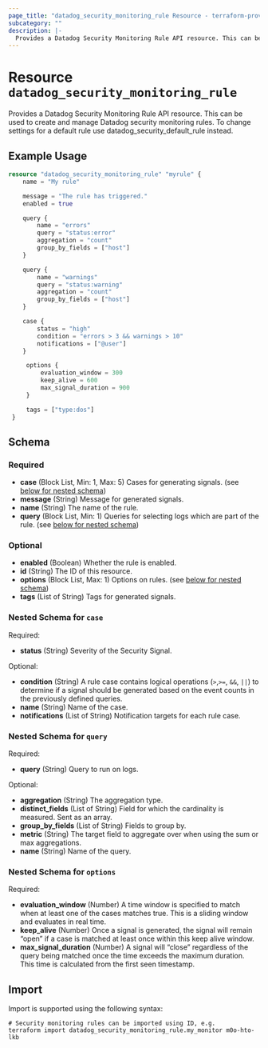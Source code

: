 ```yaml
---
page_title: "datadog_security_monitoring_rule Resource - terraform-provider-datadog"
subcategory: ""
description: |-
  Provides a Datadog Security Monitoring Rule API resource. This can be used to create and manage Datadog security monitoring rules. To change settings for a default rule use datadogsecuritydefault_rule instead.
---
```


# Resource `datadog_security_monitoring_rule`

Provides a Datadog Security Monitoring Rule API resource. This can be used to create and manage Datadog security monitoring rules. To change settings for a default rule use datadog_security_default_rule instead.

## Example Usage

```terraform
resource "datadog_security_monitoring_rule" "myrule" {
    name = "My rule"

    message = "The rule has triggered."
    enabled = true

    query {
        name = "errors"
        query = "status:error"
        aggregation = "count"
        group_by_fields = ["host"]
    }

    query {
        name = "warnings"
        query = "status:warning"
        aggregation = "count"
        group_by_fields = ["host"]
    }

    case {
        status = "high"
        condition = "errors > 3 && warnings > 10"
        notifications = ["@user"]
    }

     options {
         evaluation_window = 300
         keep_alive = 600
         max_signal_duration = 900
     }

     tags = ["type:dos"]
 }
```

## Schema

### Required

- **case** (Block List, Min: 1, Max: 5) Cases for generating signals. (see [below for nested schema](#nestedblock--case))
- **message** (String) Message for generated signals.
- **name** (String) The name of the rule.
- **query** (Block List, Min: 1) Queries for selecting logs which are part of the rule. (see [below for nested schema](#nestedblock--query))

### Optional

- **enabled** (Boolean) Whether the rule is enabled.
- **id** (String) The ID of this resource.
- **options** (Block List, Max: 1) Options on rules. (see [below for nested schema](#nestedblock--options))
- **tags** (List of String) Tags for generated signals.

<a id="nestedblock--case"></a>
### Nested Schema for `case`

Required:

- **status** (String) Severity of the Security Signal.

Optional:

- **condition** (String) A rule case contains logical operations (`>`,`>=`, `&&`, `||`) to determine if a signal should be generated based on the event counts in the previously defined queries.
- **name** (String) Name of the case.
- **notifications** (List of String) Notification targets for each rule case.


<a id="nestedblock--query"></a>
### Nested Schema for `query`

Required:

- **query** (String) Query to run on logs.

Optional:

- **aggregation** (String) The aggregation type.
- **distinct_fields** (List of String) Field for which the cardinality is measured. Sent as an array.
- **group_by_fields** (List of String) Fields to group by.
- **metric** (String) The target field to aggregate over when using the sum or max aggregations.
- **name** (String) Name of the query.


<a id="nestedblock--options"></a>
### Nested Schema for `options`

Required:

- **evaluation_window** (Number) A time window is specified to match when at least one of the cases matches true. This is a sliding window and evaluates in real time.
- **keep_alive** (Number) Once a signal is generated, the signal will remain “open” if a case is matched at least once within this keep alive window.
- **max_signal_duration** (Number) A signal will “close” regardless of the query being matched once the time exceeds the maximum duration. This time is calculated from the first seen timestamp.

## Import

Import is supported using the following syntax:

```shell
# Security monitoring rules can be imported using ID, e.g.
terraform import datadog_security_monitoring_rule.my_monitor m0o-hto-lkb
```
